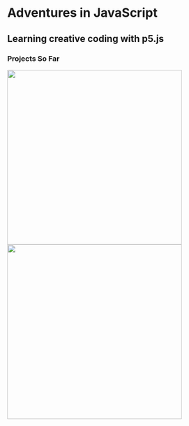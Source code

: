# Adventures in JavaScript
## Learning creative coding with p5.js
### Projects So Far
<img src="https://github.com/sakoya00/jsadventure/assets/65825897/09d0995f-5c4b-49e4-a7d1-b2b66d04b2d0" width="400" height="400">
<img src= "https://github.com/sakoya00/jsadventure/assets/65825897/48f46581-26b1-4b7c-8369-95b185075e71" width="400" height=400">
